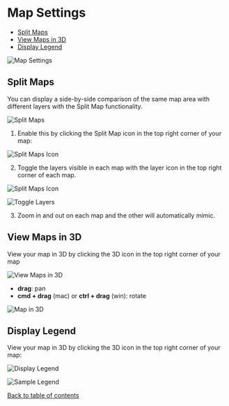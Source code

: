 # Map Settings

<!-- TOC -->

- [Split Maps](#split-maps)
- [View Maps in 3D](#view-maps-in-3d)
- [Display Legend](#display-legend)
<!-- /TOC -->

![Map Settings](https://d1a3f4spazzrp4.cloudfront.net/kepler.gl/documentation/m-map-settings-0.png 'Split Maps')

## Split Maps

You can display a side-by-side comparison of the same map area with different layers with the Split Map functionality.

![Split Maps](https://d1a3f4spazzrp4.cloudfront.net/kepler.gl/documentation/image36.png 'Split Maps')

1. Enable this by clicking the Split Map icon in the top right corner of your map:

![Split Maps Icon](https://d1a3f4spazzrp4.cloudfront.net/kepler.gl/documentation/m-map-settings-split.png 'Split Maps Icon')

2. Toggle the layers visible in each map with the layer icon in the top right corner of each map.

![Split Maps Icon](https://d1a3f4spazzrp4.cloudfront.net/kepler.gl/documentation/m-map-settings-layer.png 'Split Maps Icon')

![Toggle Layers](https://d1a3f4spazzrp4.cloudfront.net/kepler.gl/documentation/image35.png 'Toggle Layers')

3. Zoom in and out on each map and the other will automatically mimic.

## View Maps in 3D

View your map in 3D by clicking the 3D icon in the top right corner of your map

![View Maps in 3D](https://d1a3f4spazzrp4.cloudfront.net/kepler.gl/documentation/m-map-settings-3d.png 'View Maps in 3D')

- **drag**: pan
- **cmd + drag** (mac) or **ctrl + drag** (win): rotate

![Map in 3D](https://d1a3f4spazzrp4.cloudfront.net/kepler.gl/documentation/f-map-styles-7.png 'Map in 3D')

## Display Legend

View your map in 3D by clicking the 3D icon in the top right corner of your map:

![Display Legend](https://d1a3f4spazzrp4.cloudfront.net/kepler.gl/documentation/m-map-settings-legend.png 'Display Legend')

![Sample Legend](https://d1a3f4spazzrp4.cloudfront.net/kepler.gl/documentation/image14.png 'Sample Legend')

[Back to table of contents](README.md)
